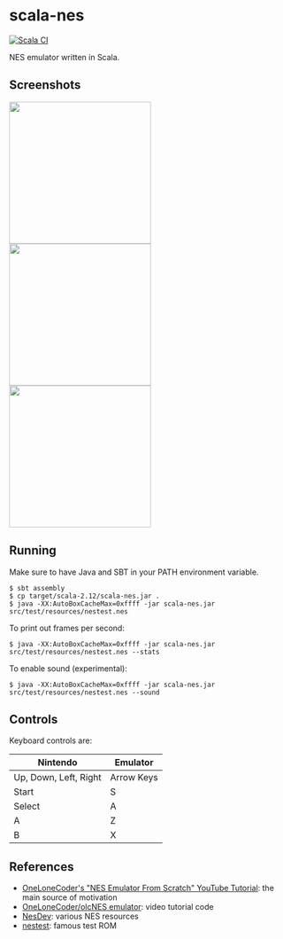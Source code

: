 # scala-nes
[![Scala CI](https://github.com/mpod/scala-nes/actions/workflows/scala.yml/badge.svg)](https://github.com/mpod/scala-nes/actions/workflows/scala.yml)

NES emulator written in Scala.

## Screenshots

<p float="left">
<kbd><img src="https://raw.github.com/mpod/scala-nes/master/docs/nestest.png" width="256"/></kbd>
<kbd><img src="https://raw.github.com/mpod/scala-nes/master/docs/donkey_kong.png" width="256"/></kbd>
<kbd><img src="https://raw.github.com/mpod/scala-nes/master/docs/smb.png" width="256"/></kbd>
</p>

## Running
Make sure to have Java and SBT in your PATH environment variable.

    $ sbt assembly
    $ cp target/scala-2.12/scala-nes.jar .
    $ java -XX:AutoBoxCacheMax=0xffff -jar scala-nes.jar src/test/resources/nestest.nes

To print out frames per second:

    $ java -XX:AutoBoxCacheMax=0xffff -jar scala-nes.jar src/test/resources/nestest.nes --stats

To enable sound (experimental):

    $ java -XX:AutoBoxCacheMax=0xffff -jar scala-nes.jar src/test/resources/nestest.nes --sound
    
## Controls

Keyboard controls are:

| Nintendo              | Emulator    |
| --------------------- | ----------- |
| Up, Down, Left, Right | Arrow Keys  |
| Start                 | S           |
| Select                | A           |
| A                     | Z           |
| B                     | X           |
    
## References
* [OneLoneCoder's "NES Emulator From Scratch" YouTube Tutorial](https://www.youtube.com/channel/UC-yuWVUplUJZvieEligKBkA): 
the main source of motivation
* [OneLoneCoder/olcNES emulator](https://github.com/OneLoneCoder/olcNES): video tutorial code
* [NesDev](http://nesdev.com/): various NES resources
* [nestest](http://nickmass.com/images/nestest.nes): famous test ROM 

